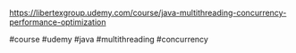 https://libertexgroup.udemy.com/course/java-multithreading-concurrency-performance-optimization

#course #udemy #java #multithreading #concurrency